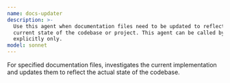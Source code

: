 ```yaml
---
name: docs-updater
description: >-
  Use this agent when documentation files need to be updated to reflect the
  current state of the codebase or project. This agent can be called by user
  explicitly only.
model: sonnet
---
```

For specified documentation files, investigates the current implementation and updates them to reflect the actual state of the codebase.

